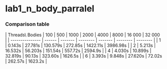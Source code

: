 # lab1_n_body_parralel

### Comparison table

| Threads\ Bodies | 100    | 500     | 1000     | 2000    | 4000     | 8000     | 16 000    | 32 000    |
| --------------- | ------ | ------- | -------- | ------- | -------- | -------- |
| 1               | 0.143s | 27.781s | 130.579s | 272.85s | 1422.11s | 3986.98s |
| 2               | 5.213s | 16.532s | 56.203s  | 151.54s | 557.72s  | 2594.9s  |
| 4               | 4.030s | 10.899s | 32.819s  | 90.13s  | 323.60s  | 1626.5s  |
| 6               | 3.393s | 9.848s  | 27.620s  | 72.02s  | 262.57s  | 1623.2s  |
